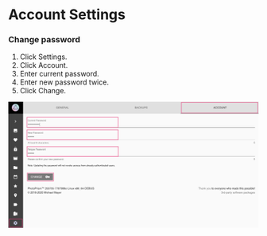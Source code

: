 # Account Settings #
### Change password ###
1. Click Settings.
2. Click Account.
3. Enter current password.
4. Enter new password twice.
5. Click Change.

![Screenshot](img/change-password.png) 
